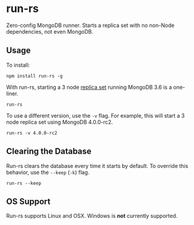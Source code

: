 # run-rs

Zero-config MongoDB runner. Starts a replica set with no non-Node dependencies, not even MongoDB.

## Usage

To install:

```
npm install run-rs -g
```

With run-rs, starting a 3 node [replica set](https://docs.mongodb.com/manual/tutorial/deploy-replica-set/) running MongoDB 3.6 is a one-liner.

```
run-rs
```

To use a different version, use the `-v` flag. For example, this will start a 3 node replica set using MongoDB 4.0.0-rc2.

```
run-rs -v 4.0.0-rc2
```

## Clearing the Database

Run-rs clears the database every time it starts by default. To override this behavior, use the `--keep` (`-k`) flag.

```
run-rs --keep
```

## OS Support

Run-rs supports Linux and OSX. Windows is **not** currently supported.
